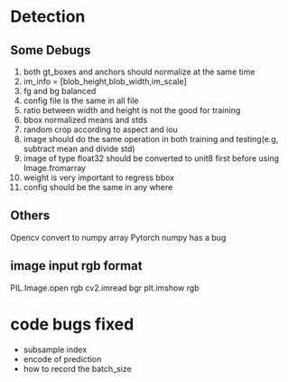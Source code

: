 
# Detection


## Some Debugs
1. both gt_boxes and anchors should normalize at the same time
2. im_info = [blob_height,blob_width,im_scale]
3. fg and bg balanced
4. config file is the same in all file
5. ratio between width and height is not the good for training
6. bbox normalized means and stds
7. random crop according to aspect and iou
8. image should do the same operation in both training and testing(e.g, subtract mean and divide std)
9. image of type float32  should be converted to unit8 first before using Image.fromarray
10. weight is very important to regress bbox
11. config should be the same in any where



## Others
Opencv convert to numpy array
Pytorch numpy has a bug

## image input rgb format
PIL.Image.open  rgb
cv2.imread      bgr
plt.imshow      rgb



# code bugs fixed
* subsample index
* encode of prediction
* how to record the batch_size
